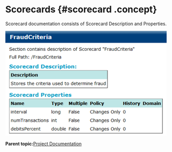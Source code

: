 # Scorecards {#scorecard .concept}

Scorecard documentation consists of Scorecard Description and Properties.

![Scorecard documentation](img/scorecard.png "Scorecard documentation")

**Parent topic:**[Project Documentation](../../../modules/bebe/output/ProjectDocumentation.md)

